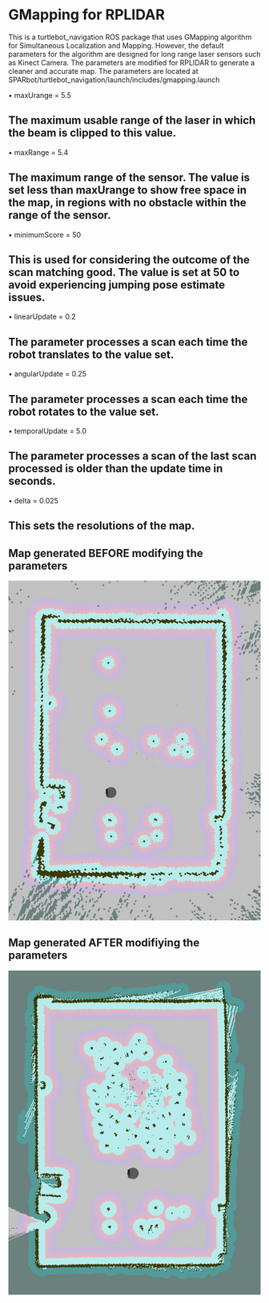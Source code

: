 # GMapping for RPLIDAR
This is a turtlebot_navigation ROS package that uses GMapping algorithm for Simultaneous Localization and Mapping. However, the default 
parameters for the algorithm are designed for long range laser sensors such as Kinect Camera. The parameters are modified for RPLIDAR to 
generate a cleaner and accurate map. The parameters are located at
SPARbot/turtlebot_navigation/launch/includes/gmapping.launch

•	maxUrange = 5.5 

The maximum usable range of the laser in which the beam is clipped to this value.
-----------------------------------------------------------------------------------------------------------------------------------
•	maxRange = 5.4 

The maximum range of the sensor. The value is set less than maxUrange to show free space in the map, in regions with no obstacle within the range of the sensor.
-----------------------------------------------------------------------------------------------------------------------------------
•	minimumScore = 50 

This is used for considering the outcome of the scan matching good. The value is set at 50 to avoid experiencing jumping pose estimate issues.
-----------------------------------------------------------------------------------------------------------------------------------
•	linearUpdate = 0.2 

The parameter processes a scan each time the robot translates to the value set.
-----------------------------------------------------------------------------------------------------------------------------------
•	angularUpdate = 0.25 

The parameter processes a scan each time the robot rotates to the value set.
-----------------------------------------------------------------------------------------------------------------------------------
•	temporalUpdate = 5.0

The parameter processes a scan of the last scan processed is older than the update time in seconds.
-----------------------------------------------------------------------------------------------------------------------------------
•	delta = 0.025 

This sets the resolutions of the map.
-----------------------------------------------------------------------------------------------------------------------------------

## Map generated BEFORE modifying the parameters
![alt tag](https://github.com/SPARbot/turtlebot_navigation/blob/master/before_mod.png)

## Map generated AFTER modifiying the parameters
![alt tag](https://github.com/SPARbot/turtlebot_navigation/blob/master/after_mod.png)


